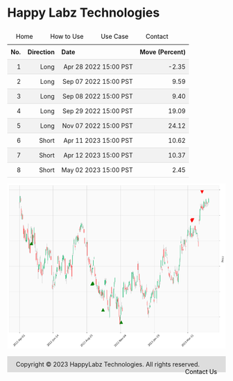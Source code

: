 
<style>
.hits {
            border-collapse: collapse;
            width: 100%;
        }
        .hits th, td {
            padding: 8px;
            border-bottom: 1px solid #ddd;
        }
        
        .hits td {text-align: right;}
        .hits th {text-align: left;}
        
        .hits tr:nth-child(even) {
            background-color: #f2f2f2;
        }
        
        .chartCol {
            width: 50%;
            float: left;
            padding: 20px;
        }  
</style>
    
<style>
nav {
  width: 100%;
  background-color: #dddddd;
  margin: 0;
  padding: 0;
}

nav ul {
  list-style-type: none;
  margin: 0;
  padding: 0;
}

nav li {
  float: left;
  margin: 0 10px !important;
}

nav a {
  display: block;
  padding: 10px;
  text-decoration: none;
  color: #000000;
}

nav a:hover {
  background-color: #ffffff;
  color: #000000;
}
</style>

<style>
footer {
  background-color: #dddddd;
  margin-top: 10px;
  padding: 10px;
}

footer p {
  color: #000000;
  font-size: 12px;
}

footer ul {
  list-style-type: none;
  margin: 0;
  padding: 0;
}

footer li {
  display: inline-block;
  margin: 0 10px;
}

footer a {
  color: #000000;
  text-decoration: none;
}
</style>

# Happy Labz Technologies

<div>
<nav class="px-3 markdown-body">
  <ul>
    <li><a href="{% link index.md %}">Home</a></li>
    <li><a href="{% link navPages/how_to_use.md %}">How to Use</a></li>
    <li><a href="{% link navPages/use_case.md %}">Use Case</a></li>
    <li><a href="{% link navPages/contact.md %}">Contact</a></li>
  </ul>
</nav>
</div>

<br>

<table class="hits">
    <tr>
        <th>No.</th>
        <th>Direction</th>
        <th>Date</th>
        <th>Move (Percent)</th>
      </tr>
    <tr>
        <td>1</td>
        <td>Long</td>
        <td>Apr 28 2022 15:00 PST</td>
        <td>-2.35</td>
    </tr>
    <tr>
        <td>2</td>
        <td>Long</td>
        <td>Sep 07 2022 15:00 PST</td>
        <td>9.59</td>
    </tr>
    <tr>
        <td>3</td>
        <td>Long</td>
        <td>Sep 08 2022 15:00 PST</td>
        <td>9.40</td>
    </tr>
    <tr>
        <td>4</td>
        <td>Long</td>
        <td>Sep 29 2022 15:00 PST</td>
        <td>19.09</td>
    </tr>
    <tr>
        <td>5</td>
        <td>Long</td>
        <td>Nov 07 2022 15:00 PST</td>
        <td>24.12</td>
    </tr>
    <tr>
        <td>6</td>
        <td>Short</td>
        <td>Apr 11 2023 15:00 PST</td>
        <td>10.62</td>
    </tr>
    <tr>
        <td>7</td>
        <td>Short</td>
        <td>Apr 12 2023 15:00 PST</td>
        <td>10.37</td>
    </tr>
    <tr>
        <td>8</td>
        <td>Short</td>
        <td>May 02 2023 15:00 PST</td>
        <td>2.45</td>
    </tr>
    
</table>

![Plot](charts/MSFT.png)
<footer>
    <ul>
        <li>Copyright &copy; 2023 HappyLabz Technologies. All rights reserved.</li>
        <li style="float: right"><a href="mailto:mark@happylabz.tech?subject=Let's Talk">Contact Us</a></li>
    </ul>
</footer>
